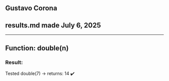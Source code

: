 ## Gustavo Corona  
## results.md made July 6, 2025  

---

## Function: double(n)

### Result:
Tested double(7) → returns: 14 ✔️
